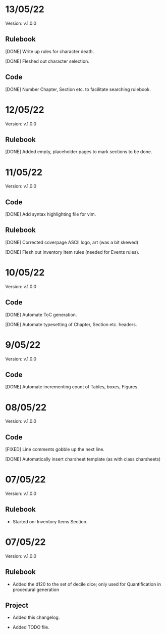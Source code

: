 13/05/22
========

Version: v.1.0.0

Rulebook
--------

[DONE] Write up rules for character death.

[DONE] Fleshed out character selection.

Code
----

[DONE] Number Chapter, Section etc. to facilitate searching rulebook.


12/05/22
========

Version: v.1.0.0

Rulebook
--------

[DONE] Added empty, placeholder pages to mark sections to be done.


11/05/22
========

Version: v.1.0.0

Code
----

[DONE] Add syntax highlighting file for vim.

Rulebook
--------

[DONE] Corrected coverpage ASCII logo, art (was a bit skewed)

[DONE] Flesh out Inventory Item rules (needed for Events rules).


10/05/22
========

Version: v.1.0.0

Code
----

[DONE] Automate ToC generation.

[DONE] Automate typesetting of Chapter, Section etc. headers.

9/05/22
=======

Version: v.1.0.0

Code
----

[DONE] Automate incrementing count of Tables, boxes, Figures.

08/05/22
========

Version: v.1.0.0

Code
----

[FIXED] Line comments gobble up the next line.

[DONE] Automatically insert charsheet template (as with class charsheets)


07/05/22
========

Version: v.1.0.0

Rulebook
--------

* Started on: Inventory Items Section.


07/05/22
========

Version: v.1.0.0

Rulebook
--------

* Added the d120 to the set of decile dice; only used for Quantification in procedural
generation

Project
-------

* Added this changelog.

* Added TODO file.
